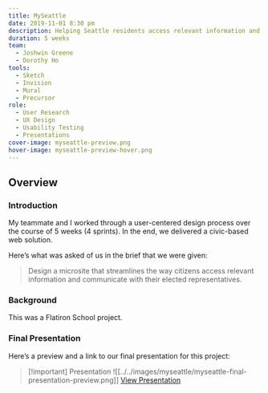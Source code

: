 ```yaml
---
title: MySeattle
date: 2019-11-01 8:30 pm
description: Helping Seattle residents access relevant information and communicate with their elected representatives
duration: 5 weeks
team:
  - Joshwin Greene
  - Dorothy Ho
tools:
  - Sketch
  - Invision
  - Mural
  - Precursor
role:
  - User Research
  - UX Design
  - Usability Testing
  - Presentations
cover-image: myseattle-preview.png
hover-image: myseattle-preview-hover.png
---
```

## Overview

### Introduction

My teammate and I worked through a user-centered design process over the course of 5 weeks (4 sprints). In the end, we delivered a civic-based web solution.

Here’s what was asked of us in the brief that we were given:

> Design a microsite that streamlines the way citizens access relevant information and communicate with their elected representatives.

### Background

This was a Flatiron School project.

### Final Presentation

Here’s a preview and a link to our final presentation for this project:

> [!important] Presentation
> ![[../../images/myseattle/myseattle-final-presentation-preview.png]]
> [View Presentation](https://docs.google.com/presentation/d/187um5hCLv8HpjCpDxnBFCTtKnXYaqe7rn3pvq1kA_9M/edit?usp=sharing)
